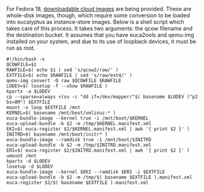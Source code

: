 For Fedora 18, [downloadable cloud images](http://mattdm.fedorapeople.org/cloud-images/) are being provided.  These are whole-disk images, though, which require some conversion to be loaded into eucalyptus as instance-store images.  Below is a shell script which takes care of this process.  It takes two arguments: the qcow filename and the destination bucket.
It assumes that you have euca2ools and qemu-img installed on your system, and due to its use of loopback devices, it must be run as root.

```
#!/bin/bash -x
QCOWFILE=$1
RAWFILE=$( echo $1 | sed 's/qcow2/raw/' )
EXTFILE=$( echo $RAWFILE | sed 's/raw/ext4/' )
qemu-img convert -O raw $QCOWFILE $RAWFILE
LODEV=$( losetup -f --show $RAWFILE )
kpartx -a $LODEV
cp --sparse=always <(su -c "dd if=/dev/mapper/"$( basename $LODEV )"p2 bs=8M") $EXTFILE
mount -o loop $EXTFILE /mnt
KERNEL=$( basename /mnt/boot/vmlinuz-* )
euca-bundle-image --kernel true -i /mnt/boot/$KERNEL
euca-upload-bundle -b $2 -m /tmp/$KERNEL.manifest.xml
EKI=$( euca-register $2/$KERNEL.manifest.xml | awk '{ print $2 }' )
INITRD=$( basename /mnt/boot/initr* )
euca-bundle-image --ramdisk true -i /mnt/boot/$INITRD
euca-upload-bundle -b $2 -m /tmp/$INITRD.manifest.xml
ERI=$( euca-register $2/$INITRD.manifest.xml | awk '{ print $2 }' )
umount /mnt
kpartx -d $LODEV
losetup -d $LODEV
euca-bundle-image --kernel $EKI --ramdisk $ERI -i $EXTFILE
euca-upload-bundle -b $2 -m /tmp/$( basename $EXTFILE ).manifest.xml
euca-register $2/$( basename $EXTFILE ).manifest.xml
```
